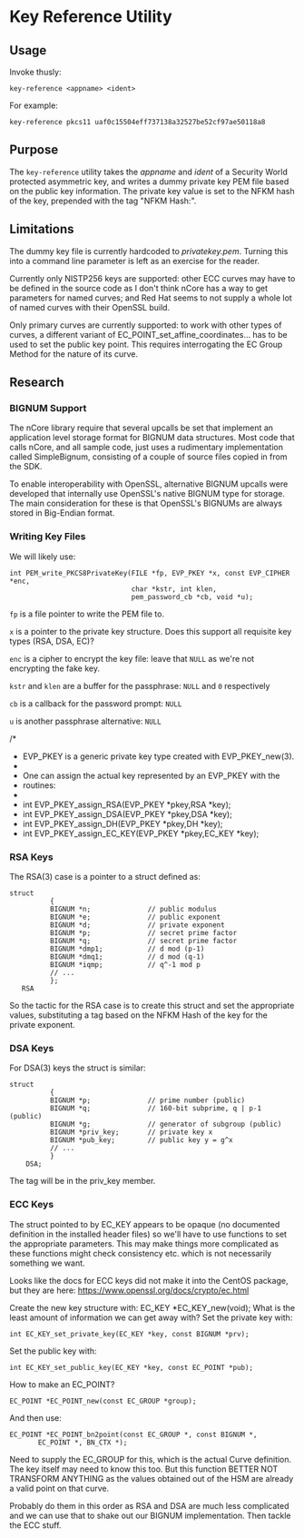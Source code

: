 Key Reference Utility
=====================

Usage
-----

Invoke thusly:

    key-reference <appname> <ident>

For example:

    key-reference pkcs11 uaf0c15504eff737138a32527be52cf97ae50118a8

Purpose
-------

The `key-reference` utility takes the _appname_ and _ident_ of a
Security World protected asymmetric key, and writes a dummy private
key PEM file based on the public key information.  The private key
value is set to the NFKM hash of the key, prepended with the tag "NFKM
Hash:".


Limitations
-----------

The dummy key file is currently hardcoded to _privatekey.pem_.
Turning this into a command line parameter is left as an exercise for
the reader.

Currently only NISTP256 keys are supported: other ECC curves may have
to be defined in the source code as I don't think nCore has a way to
get parameters for named curves; and Red Hat seems to not supply a
whole lot of named curves with their OpenSSL build.

Only primary curves are currently supported: to work with other types
of curves, a different variant of
EC_POINT_set_affine_coordinates... has to be used to set the public
key point.  This requires interrogating the EC Group Method for the
nature of its curve.  

Research
--------

### BIGNUM Support

The nCore library require that several upcalls be set that implement
an application level storage format for BIGNUM data structures.  Most
code that calls nCore, and all sample code, just uses a rudimentary
implementation called SimpleBignum, consisting of a couple of source
files copied in from the SDK.

To enable interoperability with OpenSSL, alternative BIGNUM upcalls
were developed that internally use OpenSSL's native BIGNUM type for
storage.  The main consideration for these is that OpenSSL's BIGNUMs
are always stored in Big-Endian format.

### Writing Key Files

We will likely use:
 
    int PEM_write_PKCS8PrivateKey(FILE *fp, EVP_PKEY *x, const EVP_CIPHER *enc,
                                  char *kstr, int klen,
                                  pem_password_cb *cb, void *u);
   
`fp` is a file pointer to write the PEM file to.

`x` is a pointer to the private key structure.  Does this support all 
requisite key types (RSA, DSA, EC)?

`enc` is a cipher to encrypt the key file: leave that `NULL` as we're
not encrypting the fake key. 

`kstr` and `klen` are a buffer for the passphrase: `NULL` and `0`
respectively

`cb` is a callback for the password prompt: `NULL`

`u` is another passphrase alternative: `NULL`

  /* 
   * EVP_PKEY is a generic private key type created with EVP_PKEY_new(3).  
   * 
   * One can assign the actual key represented by an EVP_PKEY with the
   * routines: 
   * 
   * int EVP_PKEY_assign_RSA(EVP_PKEY *pkey,RSA *key);
   * int EVP_PKEY_assign_DSA(EVP_PKEY *pkey,DSA *key);
   * int EVP_PKEY_assign_DH(EVP_PKEY *pkey,DH *key);
   * int EVP_PKEY_assign_EC_KEY(EVP_PKEY *pkey,EC_KEY *key);

### RSA Keys

The RSA(3) case is a pointer to a struct defined as: 
 
    struct
              {
              BIGNUM *n;              // public modulus
              BIGNUM *e;              // public exponent
              BIGNUM *d;              // private exponent
              BIGNUM *p;              // secret prime factor
              BIGNUM *q;              // secret prime factor
              BIGNUM *dmp1;           // d mod (p-1)
              BIGNUM *dmq1;           // d mod (q-1)
              BIGNUM *iqmp;           // q^-1 mod p
              // ...
              };
       RSA
 
So the tactic for the RSA case is to create this struct and set
the appropriate values, substituting a tag based on the NFKM Hash
of the key for the private exponent.

### DSA Keys

For DSA(3) keys the struct is similar: 

    struct
              {
              BIGNUM *p;              // prime number (public)
              BIGNUM *q;              // 160-bit subprime, q | p-1 (public)
              BIGNUM *g;              // generator of subgroup (public)
              BIGNUM *priv_key;       // private key x
              BIGNUM *pub_key;        // public key y = g^x
              // ...
              }
        DSA;

The tag will be in the priv_key member.

### ECC Keys

The struct pointed to by EC_KEY appears to be opaque (no
documented definition in the installed header files) so we'll
have to use functions to set the appropriate parameters.  This
may make things more complicated as these functions might check
consistency etc. which is not necessarily something we want.

Looks like the docs for ECC keys did not make it into the CentOS
package, but they are here: 
https://www.openssl.org/docs/crypto/ec.html

Create the new key structure with: EC_KEY *EC_KEY_new(void);
What is the least amount of information we can get away with?
Set the private key with: 

    int EC_KEY_set_private_key(EC_KEY *key, const BIGNUM *prv);

Set the public key with:

    int EC_KEY_set_public_key(EC_KEY *key, const EC_POINT *pub);

How to make an EC_POINT? 

    EC_POINT *EC_POINT_new(const EC_GROUP *group);

And then use:

    EC_POINT *EC_POINT_bn2point(const EC_GROUP *, const BIGNUM *,
           EC_POINT *, BN_CTX *);
 
Need to supply the EC_GROUP for this, which is the actual Curve
definition.  The key itself may need to know this too.  But this
function BETTER NOT TRANSFORM ANYTHING as the values obtained out
of the HSM are already a valid point on that curve.  
 
Probably do them in this order as RSA and DSA are much less
complicated and we can use that to shake out our BIGNUM
implementation.  Then tackle the ECC stuff.
